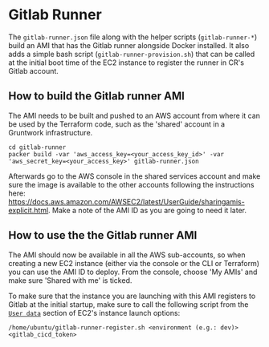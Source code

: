 # Gitlab Runner

The `gitlab-runner.json` file along with the helper scripts (`gitlab-runner-*`) build an AMI that has the Gitlab runner alongside Docker installed. It also adds a simple bash script (`gitlab-runner-provision.sh`) that can be called at the initial boot time of the EC2 instance to register the runner in CR's Gitlab account.

## How to build the Gitlab runner AMI

The AMI needs to be built and pushed to an AWS account from where it can be used by the Terraform code, such as the 'shared' account in a Gruntwork infrastructure.
```
cd gitlab-runner
packer build -var 'aws_access_key=<your_access_key_id>' -var 'aws_secret_key=<your_access_key>' gitlab-runner.json
```

Afterwards go to the AWS console in the shared services account and make sure the image is available to the other accounts following the instructions here: https://docs.aws.amazon.com/AWSEC2/latest/UserGuide/sharingamis-explicit.html. Make a note of the AMI ID as you are going to need it later.

## How to use the the Gitlab runner AMI

The AMI should now be available in all the AWS sub-accounts, so when creating a new EC2 instance (either via the console or the CLI or Terraform) you can use the AMI ID to deploy. From the console, choose 'My AMIs' and make sure 'Shared with me' is ticked.

To make sure that the instance you are launching with this AMI registers to Gitlab at the initial startup, make sure to call the following script from the [`User data`](https://docs.aws.amazon.com/AWSEC2/latest/UserGuide/user-data.html) section of EC2's instance launch options:

```
/home/ubuntu/gitlab-runner-register.sh <environment (e.g.: dev)> <gitlab_cicd_token>
```

